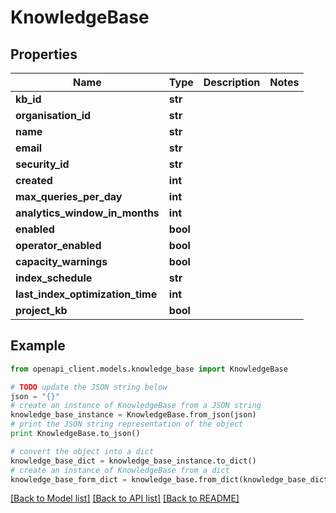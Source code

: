 # KnowledgeBase


## Properties
Name | Type | Description | Notes
------------ | ------------- | ------------- | -------------
**kb_id** | **str** |  | 
**organisation_id** | **str** |  | 
**name** | **str** |  | 
**email** | **str** |  | 
**security_id** | **str** |  | 
**created** | **int** |  | 
**max_queries_per_day** | **int** |  | 
**analytics_window_in_months** | **int** |  | 
**enabled** | **bool** |  | 
**operator_enabled** | **bool** |  | 
**capacity_warnings** | **bool** |  | 
**index_schedule** | **str** |  | 
**last_index_optimization_time** | **int** |  | 
**project_kb** | **bool** |  | 

## Example

```python
from openapi_client.models.knowledge_base import KnowledgeBase

# TODO update the JSON string below
json = "{}"
# create an instance of KnowledgeBase from a JSON string
knowledge_base_instance = KnowledgeBase.from_json(json)
# print the JSON string representation of the object
print KnowledgeBase.to_json()

# convert the object into a dict
knowledge_base_dict = knowledge_base_instance.to_dict()
# create an instance of KnowledgeBase from a dict
knowledge_base_form_dict = knowledge_base.from_dict(knowledge_base_dict)
```
[[Back to Model list]](../README.md#documentation-for-models) [[Back to API list]](../README.md#documentation-for-api-endpoints) [[Back to README]](../README.md)


